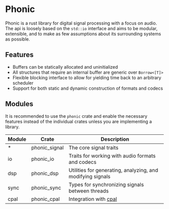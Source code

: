 # Phonic

Phonic is a rust library for digital signal processing with a focus on audio. The api is loosely based on the `std::io` interface and aims to be modular, extensible, and to make as few assumptions about its surrounding systems as possible.

## Features

- Buffers can be statically allocated and uninitialized
- All structures that require an internal buffer are generic over `Borrow<[T]>`
- Flexible blocking interface to allow for yielding time back to an arbitrary scheduler
- Support for both static and dynamic construction of formats and codecs

## Modules

It is recommended to use the `phonic` crate and enable the necessary features instead of the individual crates unless you are implementing a library.

| Module | Crate         | Description                                                |
| ------ | ------------- | ---------------------------------------------------------- |
| \*     | phonic_signal | The core signal traits                                     |
| io     | phonic_io     | Traits for working with audio formats and codecs           |
| dsp    | phonic_dsp    | Utilities for generating, analyzing, and modifying signals |
| sync   | phonic_sync   | Types for synchronizing signals between threads            |
| cpal   | phonic_cpal   | Integration with [cpal](https://github.com/rustaudio/cpal) |
